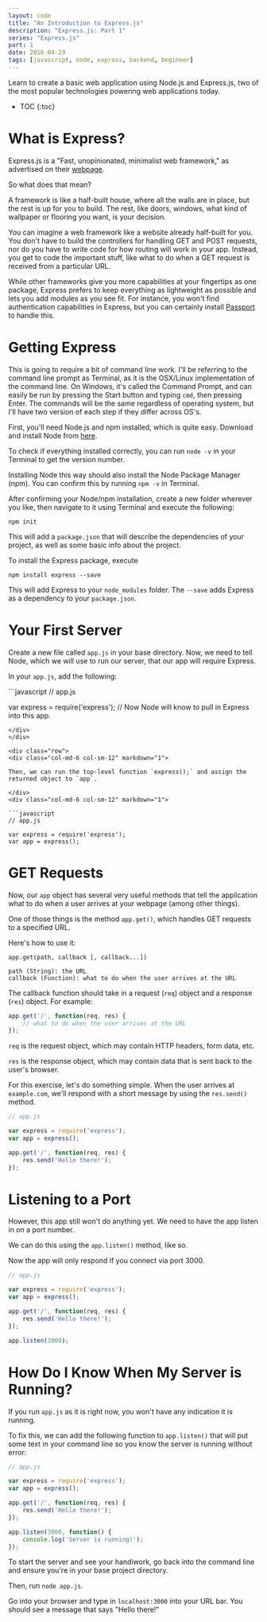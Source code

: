 ```yaml
---
layout: code
title: "An Introduction to Express.js"
description: "Express.js: Part 1"
series: "Express.js"
part: 1
date: 2016-04-29
tags: [javascript, node, express, backend, beginner]
---
```


Learn to create a basic web application using Node.js and Express.js, two of the most popular technologies powering web applications today.

* TOC
{:toc}

# What is Express?

Express.js is a "Fast, unopinionated, minimalist web framework," as advertised on their [webpage](expressjs.com).

So what does that mean?

A framework is like a half-built house, where all the walls are in place, but the rest is up for you to build. The rest, like doors, windows, what kind of wallpaper or flooring you want, is your decision.

You can imagine a web framework like a website already half-built for you. You don't have to build the controllers for handling GET and POST requests, nor do you have to write code for how routing will work in your app. Instead, you get to code the important stuff, like what to do when a GET request is received from a particular URL.

While other frameworks give you more capabilities at your fingertips as one package, Express prefers to keep everything as lightweight as possible and lets you add modules as you see fit. For instance, you won't find authentication capabilities in Express, but you can certainly install [Passport](passportjs.org) to handle this.

# Getting Express

This is going to require a bit of command line work. I'll be referring to the command line prompt as Terminal, as it is the OSX/Linux implementation of the command line. On Windows, it's called the Command Prompt, and can easily be run by pressing the Start button and typing `cmd`, then pressing Enter. The commands will be the same regardless of operating system, but I'll have two version of each step if they differ across OS's.

First, you'll need Node.js and npm installed, which is quite easy. Download and install Node from [here](nodejs.org).

To check if everything installed correctly, you can run `node -v` in your Terminal to get the version number.

Installing Node this way should also install the Node Package Manager (npm). You can confirm this by running `npm -v` in Terminal.

After confirming your Node/npm installation, create a new folder wherever you like, then navigate to it using Terminal and execute the following:

```
npm init
```

This will add a `package.json` that will describe the dependencies of your project, as well as some basic info about the project.

To install the Express package, execute

```
npm install express --save
```

This will add Express to your `node_modules` folder. The `--save` adds Express as a dependency to your `package.json`.

# Your First Server
<div class="row">
<div class="col-md-6 col-sm-12" markdown="1">

Create a new file called `app.js` in your base directory. Now, we need to tell Node, which we will use to run our server, that our app will require Express.

In your `app.js`, add the following:
</div>
<div class="col-md-6 col-sm-12" markdown="1">
```javascript
// app.js

var express = require('express');
// Now Node will know to pull in Express into this app.
```
</div>
</div>

<div class="row">
<div class="col-md-6 col-sm-12" markdown="1">

Then, we can run the top-level function `express();` and assign the returned object to `app`.

</div>
<div class="col-md-6 col-sm-12" markdown="1">

```javascript
// app.js

var express = require('express');
var app = express();
```

</div>
</div>

# GET Requests
<div class="row">
<div class="col-md-6 col-sm-12" markdown="1">

Now, our `app` object has several very useful methods that tell the application what to do when a user arrives at your webpage (among other things).

One of those things is the method `app.get()`, which handles GET requests to a specified URL.

Here's how to use it:

```
app.get(path, callback [, callback...])

path (String): the URL
callback (Function): what to do when the user arrives at the URL
```

The callback function should take in a request (`req`) object and a response (`res`) object. For example:

</div>
<div class="col-md-6 col-sm-12" markdown="1">

```javascript
app.get('/', function(req, res) {
    // what to do when the user arrives at the URL
});
```

`req` is the request object, which may contain HTTP headers, form data, etc.

`res` is the response object, which may contain data that is sent back to the user's browser.
</div>
</div>

<div class="row">
<div class="col-md-6 col-sm-12" markdown="1">

For this exercise, let's do something simple. When the user arrives at `example.com`, we'll respond with a short message by using the `res.send()` method.

</div>
<div class="col-md-6 col-sm-12" markdown="1">

```javascript
// app.js

var express = require('express');
var app = express();

app.get('/', function(req, res) {
    res.send('Hello there!');
});
```

</div>
</div>



# Listening to a Port
<div class="row">
<div class="col-md-6 col-sm-12" markdown="1">

However, this app still won't do anything yet. We need to have the app listen in on a port number.

We can do this using the `app.listen()` method, like so.

Now the app will only respond if you connect via port 3000.

</div>
<div class="col-md-6 col-sm-12" markdown="1">

```javascript
// app.js

var express = require('express');
var app = express();

app.get('/', function(req, res) {
    res.send('Hello there!');
});

app.listen(3000);
```

</div>
</div>



# How Do I Know When My Server is Running?
<div class="row">
<div class="col-md-6 col-sm-12" markdown="1">

If you run `app.js` as it is right now, you won't have any indication it is running.

To fix this, we can add the following function to `app.listen()` that will put some text in your command line so you know the server is running without error:

</div>
<div class="col-md-6 col-sm-12" markdown="1">

```javascript
// app.js

var express = require('express');
var app = express();

app.get('/', function(req, res) {
    res.send('Hello there!');
});

app.listen(3000, function() {
    console.log('Server is running!');
});
```

</div>
</div>

<div class="row">
<div class="col-md-6 col-sm-12" markdown="1">

To start the server and see your handiwork, go back into the command line and ensure you're in your base project directory.

Then, run `node app.js`.

Go into your browser and type in `localhost:3000` into your URL bar. You should see a message that says "Hello there!"

</div>
</div>
